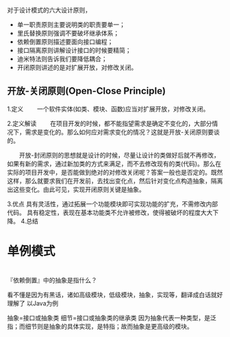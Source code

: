 对于设计模式的六大设计原则，
- 单一职责原则主要说明类的职责要单一；
- 里氏替换原则强调不要破坏继承体系；
- 依赖倒置原则描述要面向接口编程；
- 接口隔离原则讲解设计接口的时候要精简；
- 迪米特法则告诉我们要降低耦合；
- 开闭原则讲述的是对扩展开放，对修改关闭。


## 开放-关闭原则(Open-Close Principle) 
1.定义
　　一个软件实体(如类、模块、函数)应当对扩展开放，对修改关闭。

2.定义解读
　　在项目开发的时候，都不能指望需求是确定不变化的，大部分情况下，需求是变化的。那么如何应对需求变化的情况？这就是开放-关闭原则要谈的。

　　开放-封闭原则的思想就是设计的时候，尽量让设计的类做好后就不再修改，如果有新的需求，通过新加类的方式来满足，而不去修改现有的类(代码)。那么在实际的项目开发中，是否能做到绝对的对修改关闭呢？答案一般也是否定的。既然这样，那么就要求我们在开发前，去找出变化点，然后针对变化点构造抽象，隔离出这些变化。由此可见，实现开闭原则关键是抽象。

3.优点
具有灵活性，通过拓展一个功能模块即可实现功能的扩充，不需修改内部代码。
具有稳定性，表现在基本功能类不允许被修改，使得被破坏的程度大大下降。
4.总结



# 单例模式 

# 





『依赖倒置』中的抽象是指什么？

看不懂是因为有黑话，诸如高级模块，低级模块，抽象，实现等，翻译成白话就好理解了
以Java为例

抽象=接口或抽象类 细节=接口或抽象类的继承类
因为抽象代表一种类型，是泛指；而细节则是抽象的具体实现，是特指；故而抽象是更高级的模块。